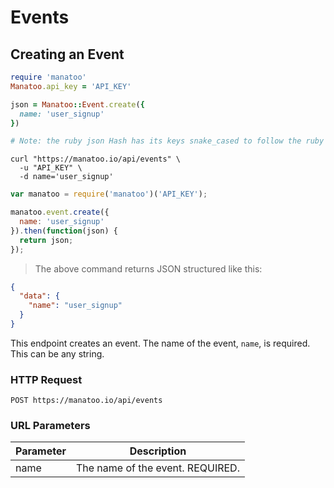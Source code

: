 # Events

## Creating an Event

```ruby
require 'manatoo'
Manatoo.api_key = 'API_KEY'

json = Manatoo::Event.create({
  name: 'user_signup'
})

# Note: the ruby json Hash has its keys snake_cased to follow the ruby naming conventions
```

```shell
curl "https://manatoo.io/api/events" \
  -u "API_KEY" \
  -d name='user_signup'
```

```javascript
var manatoo = require('manatoo')('API_KEY');

manatoo.event.create({
  name: 'user_signup'
}).then(function(json) {
  return json;
});
```

> The above command returns JSON structured like this:

```json
{
  "data": {
    "name": "user_signup"
  }
}
```

This endpoint creates an event. The name of the event, `name`, is required. This can be any string.

### HTTP Request

`POST https://manatoo.io/api/events`

### URL Parameters

Parameter | Description
--------- | -----------
name | The name of the event. REQUIRED.
